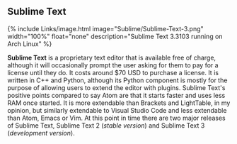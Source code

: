 
## Sublime Text
{% include Links/image.html image="Sublime/Sublime-Text-3.png" width="100%" float="none" description="Sublime Text 3.3103 running on Arch Linux" %}

**Sublime Text** is a proprietary text editor that is available free of charge, although it will occasionally prompt the user asking for them to pay for a license until they do. It costs around $70 USD to purchase a license. It is written in C++ and Python, although its Python component is mostly for the purpose of allowing users to extend the editor with plugins. Sublime Text's positive points compared to say Atom are that it starts faster and uses less RAM once started. It is more extendable than Brackets and LightTable, in my opinion, but similarly extendable to Visual Studio Code and less extendable than Atom, Emacs or Vim. At this point in time there are two major releases of Sublime Text, Sublime Text 2 (*stable version*) and Sublime Text 3 (*development version*). 
